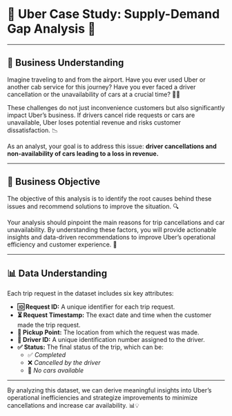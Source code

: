# 🚖 Uber Case Study: Supply-Demand Gap Analysis 🚖

---

## 📌 Business Understanding

Imagine traveling to and from the airport. Have you ever used Uber or another cab service for this journey? Have you ever faced a driver cancellation or the unavailability of cars at a crucial time? 🚗❌  

These challenges do not just inconvenience customers but also significantly impact Uber’s business. If drivers cancel ride requests or cars are unavailable, Uber loses potential revenue and risks customer dissatisfaction. 📉  

As an analyst, your goal is to address this issue: **driver cancellations and non-availability of cars leading to a loss in revenue.**

---

## 🎯 Business Objective

The objective of this analysis is to identify the root causes behind these issues and recommend solutions to improve the situation. 🔍  

Your analysis should pinpoint the main reasons for trip cancellations and car unavailability. By understanding these factors, you will provide actionable insights and data-driven recommendations to improve Uber’s operational efficiency and customer experience. 🚀

---

## 📊 Data Understanding

Each trip request in the dataset includes six key attributes:

- **🆔 Request ID:** A unique identifier for each trip request.
- **⏳ Request Timestamp:** The exact date and time when the customer made the trip request.
- **📍 Pickup Point:** The location from which the request was made.
- **🚖 Driver ID:** A unique identification number assigned to the driver.
- **✅ Status:** The final status of the trip, which can be:
  - ✅ *Completed*
  - ❌ *Cancelled by the driver*
  - 🚫 *No cars available*

---

By analyzing this dataset, we can derive meaningful insights into Uber’s operational inefficiencies and strategize improvements to minimize cancellations and increase car availability. 📊💡
